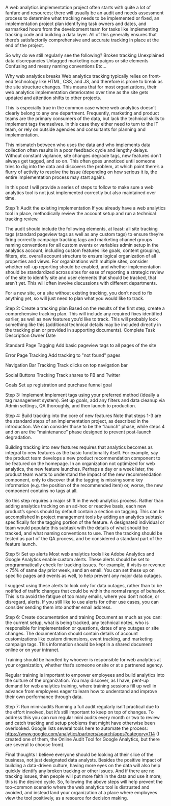 A web analytics implementation project often starts with quite a lot of fanfare and resources; there will usually be an audit and needs assessment process to determine what tracking needs to be implemented or fixed, an implementation project plan identifying task owners and dates, and earmarked hours from the development team for tasks like implementing tracking code and building a data layer. All of this generally ensures that there’s satisfactorily comprehensive and accurate tracking in place at the end of the project. 

So why do we still regularly see the following?
Broken tracking
Unexplained data discrepancies
Untagged marketing campaigns or site elements
Confusing and messy naming conventions
Etc…

Why web analytics breaks
Web analytics tracking typically relies on front-end technology like HTML, CSS, and JS, and therefore is prone to break as the site structure changes. This means that for most organizations, their web analytics implementation deteriorates over time as the site gets updated and attention shifts to other projects. 

This is especially true in the common case where web analytics doesn’t clearly belong to any one department. Frequently, marketing and product teams are the primary consumers of the data, but lack the technical skills to implement tags themselves. In this case they either need to turn to the IT team, or rely on outside agencies and consultants for planning and implementation. 

This mismatch between who uses the data and who implements data collection often results in a poor feedback cycle and lengthy delays. Without constant vigilance, site changes degrade tags, new features don’t always get tagged, and so on. This often goes unnoticed until someone tries to dig into the data and discovers the problem, at which point there’s a flurry of activity to resolve the issue (depending on how serious it is, the entire implementation process may start again). 

In this post I will provide a series of steps to follow to make sure a web analytics tool is not just implemented correctly but also maintained over time.

Step 1: Audit the existing implementation
If you already have a web analytics tool in place, methodically review the account setup and run a technical tracking review. 

The audit should include the following elements, at least:
all site tracking tags (standard pageview tags as well as any custom tags) to ensure they’re firing correctly
campaign tracking tags and marketing channel groups
naming conventions for all custom events or variables
admin setup in the analytics account, including custom features like goals, content grouping, filters, etc.
overall account structure to ensure logical organization of all properties and views. For organizations with multiple sites, consider whether roll-up reporting should be enabled, and whether implementation should be standardized across sites for ease of reporting
a strategic review of the site to identify site and user elements that should be tracked, that aren’t yet. This will often involve discussions with different departments. 

For a new site, or a site without existing tracking, you don’t need to fix anything yet, so will just need to plan what you would like to track.

Step 2: Create a tracking plan
Based on the results of the first step, create a comprehensive tracking plan. This will include any required fixes identified earlier, as well as new features you’d like to track. This will probably look something like this (additional technical details may be included directly in the tracking plan or provided in supporting documents).
Complete
Task
Description
Owner 
Date


Standard Page Tagging
Add basic pageview tags to all pages of the site






Error Page Tracking
Add tracking to "not found" pages 






Navigation Bar Tracking
Track clicks on top navigation bar






Social Buttons Tracking
Track shares to FB and Twitter






Goals
Set up registration and purchase funnel goal






Step 3: Implement
Implement tags using your preferred method (ideally a tag management system). Set up goals, add any filters and data cleanup via Admin settings, QA thoroughly, and then launch to production.

Step 4: Build tracking into the core of new features
Note that steps 1-3 are the standard steps of an implementation project, as described in the introduction. We can consider those to be the “launch” phase, while steps 4 and on are the “maintenance” phase designed to prevent post-launch degradation.

Building tracking into new features requires that analytics becomes as integral to new features as the basic functionality itself. For example, say the product team develops a new product recommendation component to be featured on the homepage. In an organization not optimized for web analytics, the new feature launches. Perhaps a day or a week later, the product team wants to understand the impact of the new recommendation component, only to discover that the tagging is missing some key information (e.g. the position of the recommended item) or, worse, the new component contains no tags at all.

So this step requires a major shift in the web analytics process. Rather than adding analytics tracking on an ad-hoc or reactive basis, each new product’s specs should by default contain a section on tagging. This can be accomplished in project management tools by adding an analytics subtask specifically for the tagging portion of the feature. A designated individual or team would populate this subtask with the details of what should be tracked, and what naming conventions to use. Then the tracking should be tested as part of the QA process, and be considered a standard part of the feature launch.

Step 5: Set up alerts
Most web analytics tools like Adobe Analytics and Google Analytics enable custom alerts. These alerts should be set to programmatically check for tracking issues. For example, if visits or revenue < 75% of same day prior week, send an email. You can set these up on specific pages and events as well, to help prevent any major data outages.

I suggest using these alerts to look only for data outages, rather than to be notified of traffic changes that could be within the normal range of behavior. This is to avoid the fatigue of too many emails, where you don’t notice, or disregard, alerts. If you still like to use alerts for other use cases, you can consider sending them into another email address.

Step 6: Create documentation and training
Document as much as you can: the current setup, what is being tracked, any technical notes, who is responsible for implementation or questions, dates of any outages or site changes. The documentation should contain details of account customizations like custom dimensions, event tracking, and marketing campaign tags. This information should be kept in a shared document online or on your intranet.

Training should be handled by whoever is responsible for web analytics at your organization, whether that’s someone onsite or at a partnered agency. 

Regular training is important to empower employees and build analytics into the culture of the organization. You may discover, as I have, pent-up demand for web analytics training, where training sessions fill up well in advance from employees eager to learn how to understand and improve their own performance through data. 

Step 7: Run mini-audits
Running a full audit regularly isn’t practical due to the effort involved, but it’s still important to keep on top of changes. To address this you can run regular mini audits every month or two to review and catch tracking and setup problems that might have otherwise been overlooked. Google lists several tools here to automate the process: https://www.google.com/analytics/partners/search/apps?category=114 (I created one of them, the Online Audit Tool for Google Analytics, but there are several to choose from).

Final thoughts 
I believe everyone should be looking at their slice of the business, not just designated data analysts. Besides the positive impact of building a data-driven culture, having more eyes on the data will also help quickly identify any broken tracking or other issues. And if there are no tracking issues, then people will put more faith in the data and use it more; this is the desired cycle. So, following the above steps will help prevent the too-common scenario where the web analytics tool is distrusted and avoided, and instead land your organization at a place where employees view the tool positively, as a resource for decision making.
